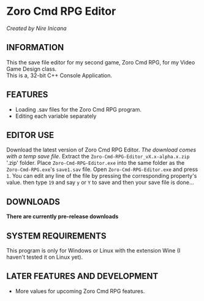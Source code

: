 # Zoro Cmd RPG Editor
*Created by Nire Inicana*   
   
## INFORMATION
This the save file editor for my second game, Zoro Cmd RPG, for my Video Game Design class.   
This is a, 32-bit C++ Console Application.   
   
## FEATURES
* Loading .sav files for the Zoro Cmd RPG program.
* Editing each variable separately
   
## EDITOR USE
Download the latest version of Zoro Cmd RPG Editor. *The download comes with a temp save file*. Extract the `Zoro-Cmd-RPG-Editor_vX.x-alpha.x.zip` '.zip' folder. Place `Zoro-Cmd-RPG-Editor.exe` into the same folder as the `Zoro-Cmd-RPG.exe`'s `save1.sav` file. Open `Zoro-Cmd-RPG-Editor.exe` and press `1`. You can edit any line of the file by pressing the corresponding property's value. then type `19` and say `y` or `Y` to save and then your save file is done...   
   
## DOWNLOADS
**There are currently pre-release downloads**   
   
## SYSTEM REQUIREMENTS
This program is only for Windows or Linux with the extension Wine (I haven't tested it on Linux yet).   
   
## LATER FEATURES AND DEVELOPMENT
* More values for upcoming Zoro Cmd RPG features.
